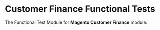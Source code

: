 # Customer Finance Functional Tests

The Functional Test Module for **Magento Customer Finance** module.
